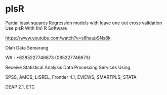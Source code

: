 # plsR
Partial least squares Regression models with leave one out cross validation Use plsR With (In) R Software

https://www.youtube.com/watch?v=s6haupSNs6k

Olah Data Semarang

WA : +6285227746673 (085227746673)

Receive Statistical Analysis Data Processing Services Using

SPSS, AMOS, LISREL, Frontier 4.1, EVIEWS, SMARTPLS, STATA

DEAP 2.1, ETC
